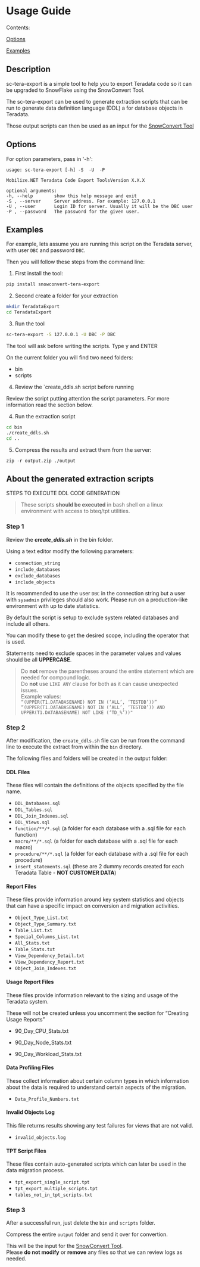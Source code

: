 ﻿# Usage Guide
Contents:

[Options](#options)

[Examples](#examples)


## Description
sc-tera-export is a simple tool to help you to export Teradata code so it can be upgraded to SnowFlake using the SnowConvert Tool.

The sc-tera-export can be used to generate extraction scripts that can be run to generate data definition language (DDL) a for database objects in Teradata.

Those output scripts can then be used as an input for the [SnowConvert Tool](https://www.mobilize.net/products/database-migrations/snowconvert)


## Options
For option parameters, pass in '-h': 

    usage: sc-tera-export [-h] -S  -U  -P

    Mobilize.NET Teradata Code Export ToolsVersion X.X.X

    optional arguments:
    -h, --help        show this help message and exit
    -S , --server     Server address. For example: 127.0.0.1
    -U , --user       Login ID for server. Usually it will be the DBC user
    -P , --password   The password for the given user.

## Examples    

For example, lets assume you are running this script on the Teradata server, with user `DBC` and password `DBC`.

Then you will follow these steps from the command line:


1. First install the tool:

```bash
pip install snowconvert-tera-export
```

2. Second create a folder for your extraction

```bash
mkdir TeradataExport
cd TeradataExport
```

3. Run the tool
```bash
sc-tera-export -S 127.0.0.1 -U DBC -P DBC
```
The tool will ask before writing the scripts. Type y and ENTER

On the current folder you will find two need folders:
- bin
- scripts

4. Review the `create_ddls.sh script before running

Review the script putting attention the script parameters. For more information read the section below.

4. Run the extraction script

```bash
cd bin
./create_ddls.sh
cd ..
```

5. Compress the results and extract them from the server:
```
zip -r output.zip ./output
```

## About the generated extraction scripts

STEPS TO EXECUTE DDL CODE GENERATION

> These scripts **should be executed** in bash shell on a linux environment with access to bteq/tpt utilities.


### Step 1
Review the ***create_ddls.sh*** in the bin folder.

Using a text editor modify the following parameters:

- `connection_string`
- `include_databases`
- `exclude_databases`
- `include_objects` 

It is recommended to use the user `DBC` in the connection string but a user with `sysadmin` privileges should also work. Please run on a production-like environment with up to date statistics.

By default the script is setup to exclude system related databases and include all others.

You can modify these to get the desired scope, including the operator that is used.  

Statements need to exclude spaces in the parameter values and values should be all **UPPERCASE**. 

> Do **not** remove the parentheses around the entire statement which are needed for compound logic.  
> Do **not** use `LIKE ANY` clause for both as it can cause unexpected issues.  
Example values:  
>  `“(UPPER(T1.DATABASENAME) NOT IN (‘ALL’, ‘TESTDB’))”`   
> `“(UPPER(T1.DATABASENAME) NOT IN (‘ALL’, ‘TESTDB’)) AND UPPER(T1.DATABASENAME) NOT LIKE (‘TD_%’))"` 

### Step 2
After modification, the `create_ddls.sh` file can be run from the command line to execute the extract from within the `bin` directory.  

The following files and folders will be created in the output folder:

#### DDL Files 
These files will contain the definitions of the objects specified by the file name.

*	`DDL_Databases.sql`
*	`DDL_Tables.sql`
*	`DDL_Join_Indexes.sql`
*	`DDL_Views.sql`
*	`function/**/*.sql` (a folder for each database with a .sql file for each function)
*   `macro/**/*.sql` (a folder for each database with a .sql file for each macro)
*	`procedure/**/*.sql` (a folder for each database with a .sql file for each procedure)
*	`insert_statements.sql` (these are 2 dummy records created for each Teradata Table - **NOT CUSTOMER DATA**)

#### Report Files

These files provide information around key system statistics and objects that can have a specific impact on conversion and migration activities.


*	`Object_Type_List.txt`
*	`Object_Type_Summary.txt`
*	`Table_List.txt`
*	`Special_Columns_List.txt`
*	`All_Stats.txt`
*	`Table_Stats.txt`
*	`View_Dependency_Detail.txt`
*	`View_Dependency_Report.txt`
*	`Object_Join_Indexes.txt`

#### Usage Report Files 

These files provide information relevant to the sizing and usage of the Teradata system.   

These will not be created unless you uncomment the section for “Creating Usage Reports”

*	90_Day_CPU_Stats.txt

*	90_Day_Node_Stats.txt

*	90_Day_Workload_Stats.txt

#### Data Profiling Files 

These collect information about certain column types in which information about the data is required to understand certain aspects of the migration.

*	`Data_Profile_Numbers.txt`

#### Invalid Objects Log 

This file returns results showing any test failures for views that are not valid.

*	`invalid_objects.log`

#### TPT Script Files 

These files contain auto-generated scripts which can later be used in the data migration process.   

*	`tpt_export_single_script.tpt`
*	`tpt_export_multiple_scripts.tpt`
*	`tables_not_in_tpt_scripts.txt`

### Step 3

After a successful run, just delete the `bin` and `scripts` folder.

Compress the entire `output` folder and send it over for convertion. 

This will be the input for the [SnowConvert Tool](https://www.mobilize.net/products/database-migrations/snowconvert).  
Please **do not modify** or **remove** any files so that we can review logs as needed.